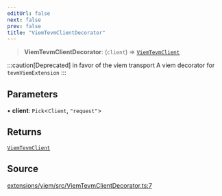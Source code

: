 ```yaml
---
editUrl: false
next: false
prev: false
title: "ViemTevmClientDecorator"
---
```


> **ViemTevmClientDecorator**: (`client`) => [`ViemTevmClient`](/reference/tevm/viem/type-aliases/viemtevmclient/)

:::caution[Deprecated]
in favor of the viem transport
A viem decorator for `tevmViemExtension`
:::

## Parameters

• **client**: `Pick`\<`Client`, `"request"`\>

## Returns

[`ViemTevmClient`](/reference/tevm/viem/type-aliases/viemtevmclient/)

## Source

[extensions/viem/src/ViemTevmClientDecorator.ts:7](https://github.com/evmts/tevm-monorepo/blob/main/extensions/viem/src/ViemTevmClientDecorator.ts#L7)
